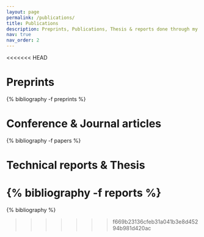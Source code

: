 ```yaml
---
layout: page
permalink: /publications/
title: Publications
description: Preprints, Publications, Thesis & reports done through my career
nav: true
nav_order: 2
---
```


<<<<<<< HEAD
<div class="publications">

<h1>Preprints</h1>

{% bibliography -f preprints %}

<h1>Conference &amp; Journal articles</h1>

{% bibliography -f papers %}

<h1>Technical reports &amp; Thesis</h1>

{% bibliography -f reports %}
=======
<!-- _pages/publications.md -->
<div class="publications">

{% bibliography %}
>>>>>>> f669b23136cfeb31a041b3e8d45294b981d420ac

